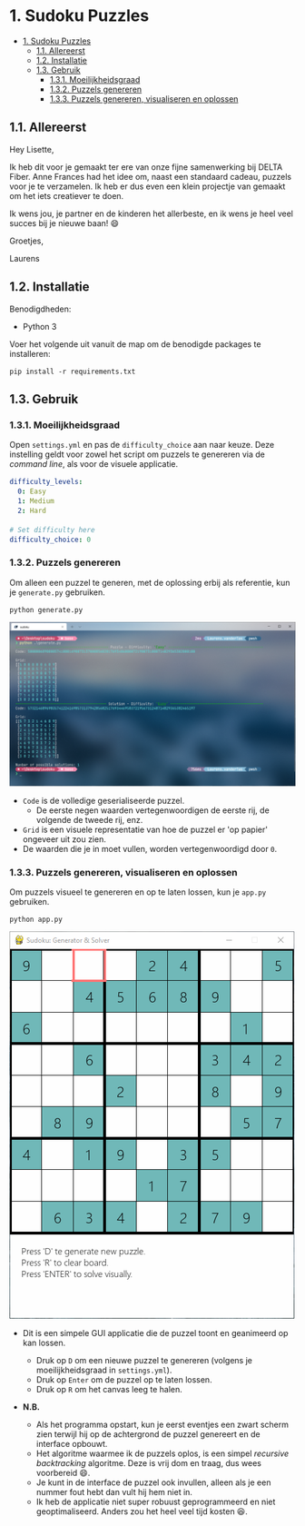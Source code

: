 # 1. Sudoku Puzzles

- [1. Sudoku Puzzles](#1-sudoku-puzzles)
  - [1.1. Allereerst](#11-allereerst)
  - [1.2. Installatie](#12-installatie)
  - [1.3. Gebruik](#13-gebruik)
    - [1.3.1. Moeilijkheidsgraad](#131-moeilijkheidsgraad)
    - [1.3.2. Puzzels genereren](#132-puzzels-genereren)
    - [1.3.3. Puzzels genereren, visualiseren en oplossen](#133-puzzels-genereren-visualiseren-en-oplossen)

## 1.1. Allereerst

Hey Lisette,

Ik heb dit voor je gemaakt ter ere van onze fijne samenwerking bij DELTA Fiber. Anne Frances had het idee om, naast een standaard cadeau, puzzels voor je te verzamelen. Ik heb er dus even een klein projectje van gemaakt om het iets creatiever te doen.

Ik wens jou, je partner en de kinderen het allerbeste, en ik wens je heel veel succes bij je nieuwe baan! :smile:

Groetjes,

Laurens

## 1.2. Installatie

Benodigdheden:

* Python 3

Voer het volgende uit vanuit de map om de benodigde packages te installeren:

```
pip install -r requirements.txt
```

## 1.3. Gebruik

### 1.3.1. Moeilijkheidsgraad

Open `settings.yml` en pas de `difficulty_choice` aan naar keuze. Deze instelling geldt voor zowel het script om puzzels te genereren via de _command line_, als voor de visuele applicatie.

```yml
difficulty_levels:
  0: Easy
  1: Medium
  2: Hard

# Set difficulty here
difficulty_choice: 0
```

### 1.3.2. Puzzels genereren

Om alleen een puzzel te generen, met de oplossing erbij als referentie, kun je `generate.py` gebruiken.

```
python generate.py
```

![generate.py](static/img/generate.png)

* `Code` is de volledige geserialiseerde puzzel.
  * De eerste negen waarden vertegenwoordigen de eerste rij, de volgende de tweede rij, enz.
* `Grid` is een visuele representatie van hoe de puzzel er 'op papier' ongeveer uit zou zien.
* De waarden die je in moet vullen, worden vertegenwoordigd door `0`.

### 1.3.3. Puzzels genereren, visualiseren en oplossen

Om puzzels visueel te genereren en op te laten lossen, kun je `app.py` gebruiken.

```
python app.py
```

![app.py](static/img/app.gif)

* Dit is een simpele GUI applicatie die de puzzel toont en geanimeerd op kan lossen.
  * Druk op `D` om een nieuwe puzzel te genereren (volgens je moeilijkheidsgraad in `settings.yml`).
  * Druk op `Enter` om de puzzel op te laten lossen.
  * Druk op `R` om het canvas leeg te halen.

* __N.B.__
  * Als het programma opstart, kun je eerst eventjes een zwart scherm zien terwijl hij op de achtergrond de puzzel genereert en de interface opbouwt.
  * Het algoritme waarmee ik de puzzels oplos, is een simpel _recursive backtracking_ algoritme. Deze is vrij dom en traag, dus wees voorbereid :smile:.
  * Je kunt in de interface de puzzel ook invullen, alleen als je een nummer fout hebt dan vult hij hem niet in.
  * Ik heb de applicatie niet super robuust geprogrammeerd en niet geoptimaliseerd. Anders zou het heel veel tijd kosten :laughing:.
